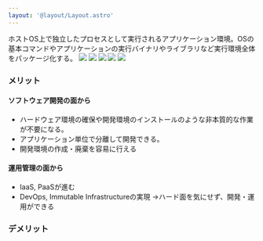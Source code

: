 ```yaml
---
layout: '@layout/Layout.astro'
---
```

ホストOS上で独立したプロセスとして実行されるアプリケーション環境。OSの基本コマンドやアプリケーションの実行バイナリやライブラリなど実行環境全体をパッケージ化する。
![](https://storage.googleapis.com/zenn-user-upload/2b18e669fe41-20240514.png)
![](https://storage.googleapis.com/zenn-user-upload/ef895bd46788-20240514.png)
![](https://storage.googleapis.com/zenn-user-upload/8e7da323b5c8-20240514.png)
![](https://storage.googleapis.com/zenn-user-upload/85b12aa8591b-20240514.png)
![](https://storage.googleapis.com/zenn-user-upload/87bec6388b20-20240514.png)
### メリット
#### ソフトウェア開発の面から
* ハードウェア環境の確保や開発環境のインストールのような非本質的な作業が不要になる。
* アプリケーション単位で分離して開発できる。
* 開発環境の作成・廃棄を容易に行える
#### 運用管理の面から
* IaaS, PaaSが進む
* DevOps, Immutable Infrastructureの実現
→ハード面を気にせず、開発・運用ができる
### デメリット
